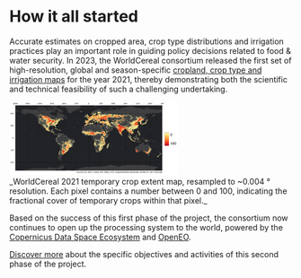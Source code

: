 # How it all started


Accurate estimates on cropped area, crop type distributions and irrigation practices play an important role in guiding policy decisions related to food & water security. In 2023, the WorldCereal consortium released the first set of high-resolution, global and season-specific [cropland, crop type and irrigation maps](https://esa-worldcereal.org/en/products/global-maps) for the year 2021, thereby demonstrating both the scientific and technical feasibility of such a challenging undertaking.

<div>
<img src="../images/WorldCereal_2021_cropland.png" width="300"/>
</div>
_WorldCereal 2021 temporary crop extent map, resampled to ~0.004 ° resolution. Each pixel contains a number between 0 and 100, indicating the fractional cover of temporary crops within that pixel._


Based on the success of this first phase of the project, the consortium now continues to open up the processing system to the world, powered by the [Copernicus Data Space Ecosystem](https://dataspace.copernicus.eu/) and [OpenEO](https://openeo.org/).


[Discover more](https://esa-worldcereal.org/en/about/worldcereal-phase-ii) about the specific objectives and activities of this second phase of the project.
